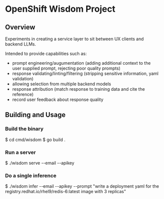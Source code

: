 # OpenShift Wisdom Project

## Overview
Experiments in creating a service layer to sit between UX clients and backend LLMs.  

Intended to provide capabilities such as:
  * prompt engineering/augumentation (adding additional context to the user supplied prompt, rejecting poor quality prompts)
  * response validating/linting/filtering (stripping sensitive information, yaml validation)
  * allowing selection from multiple backend models
  * response attribution (match response to training data and cite the reference)
  * record user feedback about response quality

## Building and Usage

### Build the binary
$ cd cmd/wisdom
$ go build .

### Run a server
$ ./wisdom serve --email <your email address> --apikey <your IBM openshift LLM workbench apikey>

### Do a single inference
$ ./wisdom infer --email <email address> --apikey <apikey> --prompt "write a deployment yaml for the registry.redhat.io/rhel9/redis-6:latest image with 3 replicas"